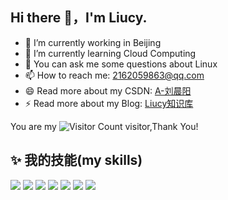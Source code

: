 ## Hi there 👋，I'm Liucy.


<!-- **liuchenyang0703/liuchenyang0703** is a ✨ _special_ ✨ repository because its `README.md` (this file) appears on your GitHub profile.  

Here are some ideas to get you started :-->

- 🔭 I’m currently working in Beijing
- 🌱 I’m currently learning Cloud Computing
- 💬 You can ask me some questions about Linux 
- 📫 How to reach me: 2162059863@qq.com
- 😄 Read more about my CSDN: [A-刘晨阳](https://blog.csdn.net/liu_chen_yang?type=blog)
- ⚡ Read more about my Blog: [Liucy知识库](http://liuchenyang.top)

You are my ![Visitor Count](https://profile-counter.glitch.me/wisdom-zhe/count.svg) visitor,Thank You!

## ✨ 我的技能(my skills)   

![](https://img.shields.io/badge/-Linux-000000?style=flat-square&logo=Linux&logoColor=fff)
![](https://img.shields.io/badge/-Docker-2496ED?style=flat-square&logo=Docker&logoColor=fff)
![](https://img.shields.io/badge/-Zabbix-DC382D?style=flat-square&logo=zabbix&logoColor=fff)
![](https://img.shields.io/badge/-MySQL-4479A1?style=flat-square&logo=MySQL&logoColor=fff)
![](https://img.shields.io/badge/-Redis-DC382D?style=flat-square&logo=Redis&logoColor=fff)
![](https://img.shields.io/badge/-Git-E84E31?style=flat-square&logo=Git&logoColor=fff)
![](https://img.shields.io/badge/-Python-3e74a2?style=flat-square&logo=Python&logoColor=fff)



<!-- - 👯 I’m looking to collaborate on ... 
- 🤔 I’m looking for help with ... -->


<!--

## ✨ 我的技能(my skills)   

![](https://img.shields.io/badge/-Linux-000000?style=flat-square&logo=Linux&logoColor=fff)
![](https://img.shields.io/badge/-Docker-2496ED?style=flat-square&logo=Docker&logoColor=fff)
![](https://img.shields.io/badge/-Zabbix-2496ED?style=flat-square&logo=Docker&logoColor=fff)
![](https://img.shields.io/badge/-MySQL-4479A1?style=flat-square&logo=MySQL&logoColor=fff)
![](https://img.shields.io/badge/-Redis-DC382D?style=flat-square&logo=Redis&logoColor=fff)
![](https://img.shields.io/badge/-Git-E84E31?style=flat-square&logo=Git&logoColor=fff)
![](https://img.shields.io/badge/-Python-3e74a2?style=flat-square&logo=Python&logoColor=fff)





## 今年汇总(This year's summary) ✨

<img align="" height="137px" src="https://github-readme-stats.vercel.app/api?username=gaoziman&hide_title=true&hide_border=true&show_icons=true&include_all_commits=true&line_height=21&bg_color=0,EC6C6C,FFD479,FFFC79,73FA79&theme=graywhite&locale=cn" /><img align="" height="137px" src="https://github-readme-stats.vercel.app/api/top-langs/?username=gaoziman&hide_title=true&hide_border=true&layout=compact&bg_color=0,73FA79,73FDFF,D783FF&theme=graywhite&locale=cn" />


### 我的成就
![](https://stats.justsong.cn/api/github?username=gaoziman&theme=dark)
![](https://stats.justsong.cn/api/juejin?id=2467719176022094&theme=dark)

## 交个朋友 👬🏻

<img src="https://media.giphy.com/media/LnQjpWaON8nhr21vNW/giphy.gif" width="60"> <em><b>I love to make friends.</b> so if you want to say <b>hi, I'll be happy to meet you more!</b> 😊</em>
-->
